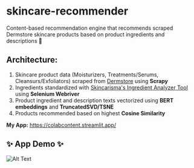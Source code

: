 # skincare-recommender
Content-based recommendation engine that recommends scraped Dermstore skincare products based on product ingredients and descriptions 🫧
     

## Architecture:
1) Skincare product data (Moisturizers, Treatments/Serums, Cleansurs/Exfoliators) scraped from [Dermstore](https://dermstore.com) using **Scrapy**
2) Ingredients standardized with [Skincarisma's Ingredient Analyzer Tool](https://skincarisma.com) using **Selenium Webriver**
3) Product ingredient and description texts vectorized using **BERT embeddings** and **TruncatedSVD/TSNE**
4) Products recommended based on highest **Cosine Similarity**


**My App:** https://colabcontent.streamlit.app/

## ✨ App Demo ✨

![Alt Text](final_skincare.gif)

